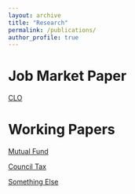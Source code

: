 ```yaml
---
layout: archive
title: "Research"
permalink: /publications/
author_profile: true
---
```


# Job Market Paper
[CLO](https://github.com/academicpages/academicpages.github.io)

# Working Papers
[Mutual Fund](https://github.com/academicpages/academicpages.github.io)

[Council Tax](https://github.com/academicpages/academicpages.github.io)

[Something Else](https://github.com/academicpages/academicpages.github.io)
